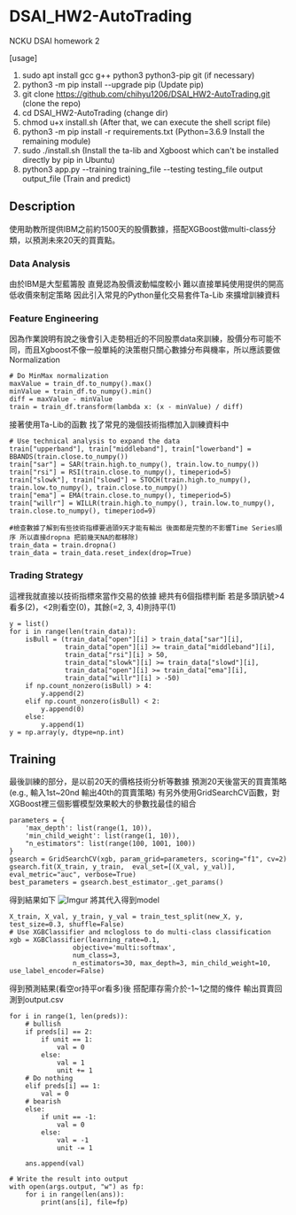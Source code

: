 # DSAI_HW2-AutoTrading
NCKU DSAI homework 2

[usage]
1. sudo apt install gcc g++ python3 python3-pip git (if necessary)
2. python3 -m pip install --upgrade pip (Update pip)
3. git clone https://github.com/chihyu1206/DSAI_HW2-AutoTrading.git (clone the repo)
4. cd DSAI_HW2-AutoTrading (change dir)
5. chmod u+x install.sh (After that, we can execute the shell script file)
6. python3 -m pip install -r requirements.txt (Python=3.6.9 Install the remaining module)
7. sudo ./install.sh (Install the ta-lib and Xgboost which can't be installed directly by pip in Ubuntu)
8. python3 app.py --training training_file --testing testing_file output output_file (Train and predict)

## Description
使用助教所提供IBM之前約1500天的股價數據，搭配XGBoost做multi-class分類，以預測未來20天的買賣點。

### Data Analysis
由於IBM是大型藍籌股 直覺認為股價波動幅度較小 難以直接單純使用提供的開高低收價來制定策略 因此引入常見的Python量化交易套件Ta-Lib 來擴增訓練資料

### Feature Engineering
因為作業說明有說之後會引入走勢相近的不同股票data來訓練，股價分布可能不同，而且Xgboost不像一般單純的決策樹只關心數據分布與機率，所以應該要做Normalization
```
# Do MinMax normalization
maxValue = train_df.to_numpy().max()
minValue = train_df.to_numpy().min()
diff = maxValue - minValue
train = train_df.transform(lambda x: (x - minValue) / diff)
```
接著使用Ta-Lib的函數 找了常見的幾個技術指標加入訓練資料中
```
# Use technical analysis to expand the data 
train["upperband"], train["middleband"], train["lowerband"] = BBANDS(train.close.to_numpy())
train["sar"] = SAR(train.high.to_numpy(), train.low.to_numpy())
train["rsi"] = RSI(train.close.to_numpy(), timeperiod=5)
train["slowk"], train["slowd"] = STOCH(train.high.to_numpy(), train.low.to_numpy(), train.close.to_numpy())
train["ema"] = EMA(train.close.to_numpy(), timeperiod=5)
train["willr"] = WILLR(train.high.to_numpy(), train.low.to_numpy(), train.close.to_numpy(), timeperiod=9)

#檢查數據了解到有些技術指標要過頭9天才能有輸出 後面都是完整的不影響Time Series順序 所以直接dropna 把前幾天NA的都移除)
train_data = train.dropna()
train_data = train_data.reset_index(drop=True)
```
### Trading Strategy
這裡我就直接以技術指標來當作交易的依據
總共有6個指標判斷 若是多頭訊號>4 看多(2)，<2則看空(0)，其餘(=2, 3, 4)則持平(1)
```
y = list()
for i in range(len(train_data)):
    isBull = (train_data["open"][i] > train_data["sar"][i], 
              train_data["open"][i] >= train_data["middleband"][i],
              train_data["rsi"][i] > 50,
              train_data["slowk"][i] >= train_data["slowd"][i],
              train_data["open"][i] >= train_data["ema"][i],
              train_data["willr"][i] > -50)
    if np.count_nonzero(isBull) > 4:
        y.append(2)
    elif np.count_nonzero(isBull) < 2:
        y.append(0)
    else:
        y.append(1)
y = np.array(y, dtype=np.int)
```

## Training
最後訓練的部分，是以前20天的價格技術分析等數據 預測20天後當天的買賣策略(e.g., 輸入1st~20nd 輸出40th的買賣策略)
有另外使用GridSearchCV函數，對XGBoost裡三個影響模型效果較大的參數找最佳的組合
```
parameters = {
    'max_depth': list(range(1, 10)),
    'min_child_weight': list(range(1, 10)),
    "n_estimators": list(range(100, 1001, 100))
}
gsearch = GridSearchCV(xgb, param_grid=parameters, scoring="f1", cv=2)
gsearch.fit(X_train, y_train,  eval_set=[(X_val, y_val)], eval_metric="auc", verbose=True)
best_parameters = gsearch.best_estimator_.get_params()
```
得到結果如下 
![Imgur](https://imgur.com/K9kuddT.jpg)
將其代入得到model

```
X_train, X_val, y_train, y_val = train_test_split(new_X, y, test_size=0.3, shuffle=False)
# Use XGBClassifier and mclogloss to do multi-class classification
xgb = XGBClassifier(learning_rate=0.1, 
                objective='multi:softmax',
                num_class=3,
                n_estimators=30, max_depth=3, min_child_weight=10, use_label_encoder=False)
```

得到預測結果(看空or持平or看多)後 搭配庫存需介於-1~1之間的條件 輸出買賣回測到output.csv
```
for i in range(1, len(preds)):
    # bullish
    if preds[i] == 2:
        if unit == 1:
            val = 0
        else:
            val = 1
            unit += 1
    # Do nothing
    elif preds[i] == 1:
        val = 0
    # bearish
    else:
        if unit == -1:
            val = 0
        else:
            val = -1
            unit -= 1
        
    ans.append(val)

# Write the result into output
with open(args.output, "w") as fp:
    for i in range(len(ans)):
        print(ans[i], file=fp)
```